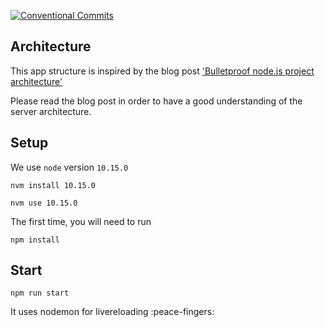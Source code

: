 
[![Conventional Commits](https://img.shields.io/badge/Conventional%20Commits-1.0.0-yellow.svg)](https://conventionalcommits.org)

## Architecture

This app structure is inspired by the blog post ['Bulletproof node.js project architecture'](https://softwareontheroad.com/ideal-nodejs-project-structure?utm_source=github&utm_medium=readme)

Please read the blog post in order to have a good understanding of the server architecture.

## Setup

We use `node` version `10.15.0`

```
nvm install 10.15.0
```

```
nvm use 10.15.0
```

The first time, you will need to run

```
npm install
```

## Start

```
npm run start
```

It uses nodemon for livereloading :peace-fingers:


